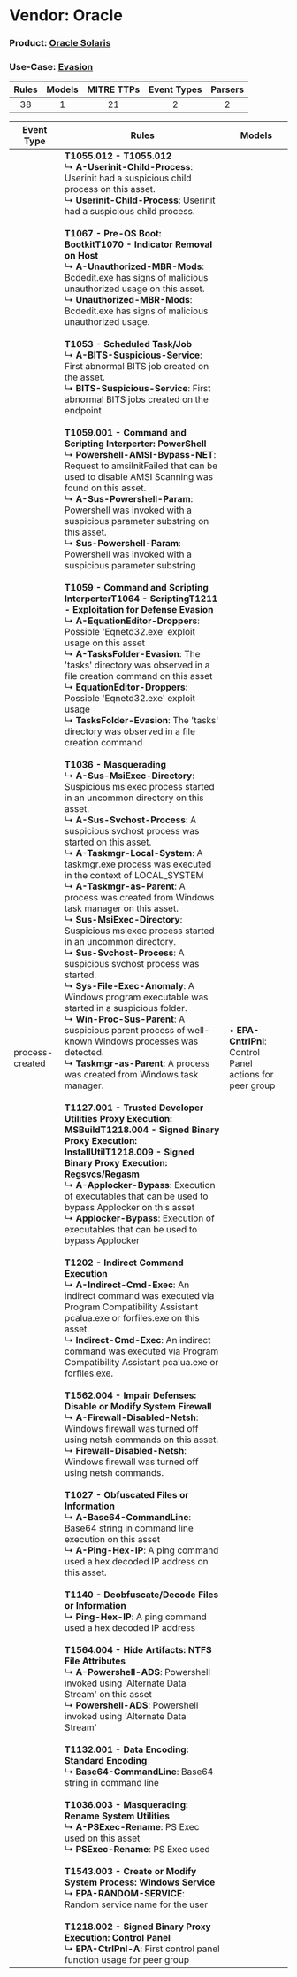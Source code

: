 Vendor: Oracle
==============
### Product: [Oracle Solaris](../ds_oracle_oracle_solaris.md)
### Use-Case: [Evasion](../../../../UseCases/uc_evasion.md)

| Rules | Models | MITRE TTPs | Event Types | Parsers |
|:-----:|:------:|:----------:|:-----------:|:-------:|
|  38   |   1    |     21     |      2      |    2    |

| Event Type      | Rules                                                                                                                                                                                                                                                                                                                                                                                                                                                                                                                                                                                                                                                                                                                                                                                                                                                                                                                                                                                                                                                                                                                                                                                                                                                                                                                                                                                                                                                                                                                                                                                                                                                                                                                                                                                                                                                                                                                                                                                                                                                                                                                                                                                                                                                                                                                                                                                                                                                                                                                                                                                                                                                                                                                                                                                                                                                                                                                                                                                                                                                                                                                                                                                                                                                                                                                                                                                                                                                                                                                                                                                                                                                                                                                                                                                                                                                                                                                                                                                                                                                                                                                                                                                                                                                                                                                                                                                                                                                                                                                                                                                                                                                                                                                                                                                                                                                                                   | Models                                                       |
| --------------- | --------------------------------------------------------------------------------------------------------------------------------------------------------------------------------------------------------------------------------------------------------------------------------------------------------------------------------------------------------------------------------------------------------------------------------------------------------------------------------------------------------------------------------------------------------------------------------------------------------------------------------------------------------------------------------------------------------------------------------------------------------------------------------------------------------------------------------------------------------------------------------------------------------------------------------------------------------------------------------------------------------------------------------------------------------------------------------------------------------------------------------------------------------------------------------------------------------------------------------------------------------------------------------------------------------------------------------------------------------------------------------------------------------------------------------------------------------------------------------------------------------------------------------------------------------------------------------------------------------------------------------------------------------------------------------------------------------------------------------------------------------------------------------------------------------------------------------------------------------------------------------------------------------------------------------------------------------------------------------------------------------------------------------------------------------------------------------------------------------------------------------------------------------------------------------------------------------------------------------------------------------------------------------------------------------------------------------------------------------------------------------------------------------------------------------------------------------------------------------------------------------------------------------------------------------------------------------------------------------------------------------------------------------------------------------------------------------------------------------------------------------------------------------------------------------------------------------------------------------------------------------------------------------------------------------------------------------------------------------------------------------------------------------------------------------------------------------------------------------------------------------------------------------------------------------------------------------------------------------------------------------------------------------------------------------------------------------------------------------------------------------------------------------------------------------------------------------------------------------------------------------------------------------------------------------------------------------------------------------------------------------------------------------------------------------------------------------------------------------------------------------------------------------------------------------------------------------------------------------------------------------------------------------------------------------------------------------------------------------------------------------------------------------------------------------------------------------------------------------------------------------------------------------------------------------------------------------------------------------------------------------------------------------------------------------------------------------------------------------------------------------------------------------------------------------------------------------------------------------------------------------------------------------------------------------------------------------------------------------------------------------------------------------------------------------------------------------------------------------------------------------------------------------------------------------------------------------------------------------------------------------------- | ------------------------------------------------------------ |
| process-created | <b>T1055.012 - T1055.012</b><br> ↳ <b>A-Userinit-Child-Process</b>: Userinit had a suspicious child process on this asset.<br> ↳ <b>Userinit-Child-Process</b>: Userinit had a suspicious child process.<br><br><b>T1067 - Pre-OS Boot: Bootkit</b><b>T1070 - Indicator Removal on Host</b><br> ↳ <b>A-Unauthorized-MBR-Mods</b>: Bcdedit.exe has signs of malicious unauthorized usage on this asset.<br> ↳ <b>Unauthorized-MBR-Mods</b>: Bcdedit.exe has signs of malicious unauthorized usage.<br><br><b>T1053 - Scheduled Task/Job</b><br> ↳ <b>A-BITS-Suspicious-Service</b>: First abnormal BITS job created on the asset.<br> ↳ <b>BITS-Suspicious-Service</b>: First abnormal BITS jobs created on the endpoint<br><br><b>T1059.001 - Command and Scripting Interperter: PowerShell</b><br> ↳ <b>Powershell-AMSI-Bypass-NET</b>: Request to amsiInitFailed that can be used to disable AMSI Scanning was found on this asset.<br> ↳ <b>A-Sus-Powershell-Param</b>: Powershell was invoked with a suspicious parameter substring on this asset.<br> ↳ <b>Sus-Powershell-Param</b>: Powershell was invoked with a suspicious parameter substring<br><br><b>T1059 - Command and Scripting Interperter</b><b>T1064 - Scripting</b><b>T1211 - Exploitation for Defense Evasion</b><br> ↳ <b>A-EquationEditor-Droppers</b>: Possible 'Eqnetd32.exe' exploit usage on this asset<br> ↳ <b>A-TasksFolder-Evasion</b>: The 'tasks' directory was observed in a file creation command on this asset<br> ↳ <b>EquationEditor-Droppers</b>: Possible 'Eqnetd32.exe' exploit usage<br> ↳ <b>TasksFolder-Evasion</b>: The 'tasks' directory was observed in a file creation command<br><br><b>T1036 - Masquerading</b><br> ↳ <b>A-Sus-MsiExec-Directory</b>: Suspicious msiexec process started in an uncommon directory on this asset.<br> ↳ <b>A-Sus-Svchost-Process</b>: A suspicious svchost process was started on this asset.<br> ↳ <b>A-Taskmgr-Local-System</b>: A taskmgr.exe process was executed in the context of LOCAL_SYSTEM<br> ↳ <b>A-Taskmgr-as-Parent</b>: A process was created from Windows task manager on this asset.<br> ↳ <b>Sus-MsiExec-Directory</b>: Suspicious msiexec process started in an uncommon directory.<br> ↳ <b>Sus-Svchost-Process</b>: A suspicious svchost process was started.<br> ↳ <b>Sys-File-Exec-Anomaly</b>: A Windows program executable was started in a suspicious folder.<br> ↳ <b>Win-Proc-Sus-Parent</b>: A suspicious parent process of well-known Windows processes was detected.<br> ↳ <b>Taskmgr-as-Parent</b>: A process was created from Windows task manager.<br><br><b>T1127.001 - Trusted Developer Utilities Proxy Execution: MSBuild</b><b>T1218.004 - Signed Binary Proxy Execution: InstallUtil</b><b>T1218.009 - Signed Binary Proxy Execution: Regsvcs/Regasm</b><br> ↳ <b>A-Applocker-Bypass</b>: Execution of executables that can be used to bypass Applocker on this asset<br> ↳ <b>Applocker-Bypass</b>: Execution of executables that can be used to bypass Applocker<br><br><b>T1202 - Indirect Command Execution</b><br> ↳ <b>A-Indirect-Cmd-Exec</b>: An indirect command was executed via Program Compatibility Assistant pcalua.exe or forfiles.exe on this asset.<br> ↳ <b>Indirect-Cmd-Exec</b>: An indirect command was executed via Program Compatibility Assistant pcalua.exe or forfiles.exe.<br><br><b>T1562.004 - Impair Defenses: Disable or Modify System Firewall</b><br> ↳ <b>A-Firewall-Disabled-Netsh</b>: Windows firewall was turned off using netsh commands on this asset.<br> ↳ <b>Firewall-Disabled-Netsh</b>: Windows firewall was turned off using netsh commands.<br><br><b>T1027 - Obfuscated Files or Information</b><br> ↳ <b>A-Base64-CommandLine</b>: Base64 string in command line execution on this asset<br> ↳ <b>A-Ping-Hex-IP</b>: A ping command used a hex decoded IP address on this asset.<br><br><b>T1140 - Deobfuscate/Decode Files or Information</b><br> ↳ <b>Ping-Hex-IP</b>: A ping command used a hex decoded IP address<br><br><b>T1564.004 - Hide Artifacts: NTFS File Attributes</b><br> ↳ <b>A-Powershell-ADS</b>: Powershell invoked using 'Alternate Data Stream' on this asset<br> ↳ <b>Powershell-ADS</b>: Powershell invoked using 'Alternate Data Stream'<br><br><b>T1132.001 - Data Encoding: Standard Encoding</b><br> ↳ <b>Base64-CommandLine</b>: Base64 string in command line<br><br><b>T1036.003 - Masquerading: Rename System Utilities</b><br> ↳ <b>A-PSExec-Rename</b>: PS Exec used on this asset<br> ↳ <b>PSExec-Rename</b>: PS Exec used<br><br><b>T1543.003 - Create or Modify System Process: Windows Service</b><br> ↳ <b>EPA-RANDOM-SERVICE</b>: Random service name for the user<br><br><b>T1218.002 - Signed Binary Proxy Execution: Control Panel</b><br> ↳ <b>EPA-CtrlPnl-A</b>: First control panel function usage for peer group |  • <b>EPA-CntrlPnl</b>: Control Panel actions for peer group |